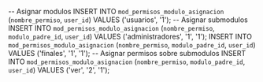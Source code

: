 -- Asignar modulos
  INSERT INTO `mod_permisos_modulo_asignacion` (`nombre_permiso`, `user_id`) VALUES ('usuarios', '1');
-- Asignar submodulos
  INSERT INTO `mod_permisos_modulo_asignacion` (`nombre_permiso`, `modulo_padre_id`, `user_id`) VALUES ('administradores', '1', '1');
  INSERT INTO `mod_permisos_modulo_asignacion` (`nombre_permiso`, `modulo_padre_id`, `user_id`) VALUES ('finales', '1', '1');
-- Asignar permisos sobre submodulos
  INSERT INTO `mod_permisos_modulo_asignacion` (`nombre_permiso`, `modulo_padre_id`, `user_id`) VALUES ('ver', '2', '1');
